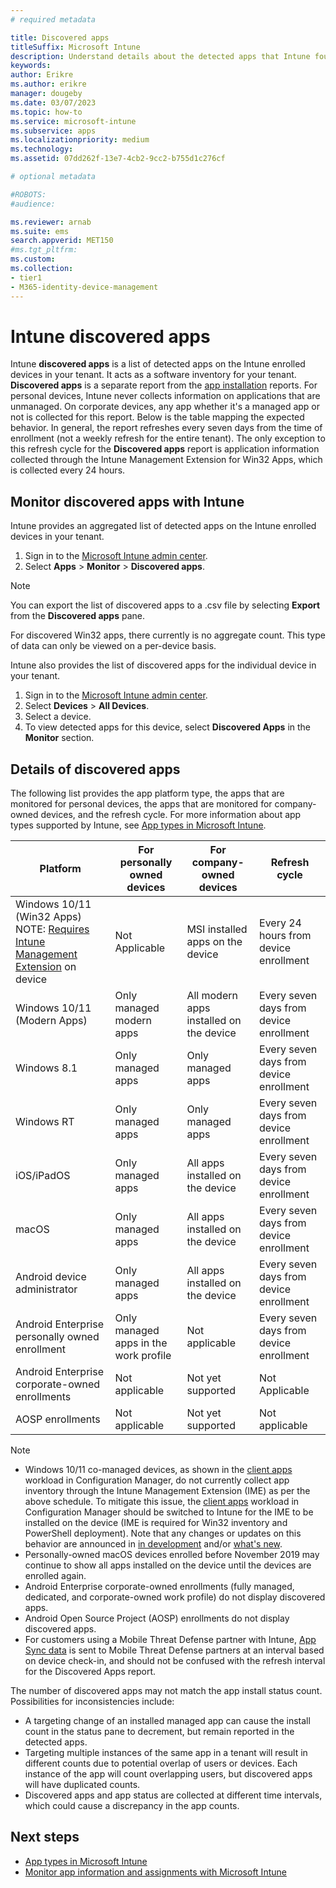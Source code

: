 ```yaml
---
# required metadata

title: Discovered apps
titleSuffix: Microsoft Intune
description: Understand details about the detected apps that Intune found on a device.
keywords:
author: Erikre
ms.author: erikre
manager: dougeby
ms.date: 03/07/2023
ms.topic: how-to
ms.service: microsoft-intune
ms.subservice: apps
ms.localizationpriority: medium
ms.technology:
ms.assetid: 07dd262f-13e7-4cb2-9cc2-b755d1c276cf

# optional metadata

#ROBOTS:
#audience:

ms.reviewer: arnab
ms.suite: ems
search.appverid: MET150
#ms.tgt_pltfrm:
ms.custom: 
ms.collection:
- tier1
- M365-identity-device-management
---
```


# Intune discovered apps

Intune **discovered apps** is a list of detected apps on the Intune enrolled devices in your tenant. It acts as a software inventory for your tenant. **Discovered apps** is a separate report from the [app installation](apps-monitor.md) reports. For personal devices, Intune never collects information on applications that are unmanaged. On corporate devices, any app whether it's a managed app or not is collected for this report. Below is the table mapping the expected behavior. In general, the report refreshes every seven days from the time of enrollment (not a weekly refresh for the entire tenant). The only exception to this refresh cycle for the **Discovered apps** report is application information collected through the Intune Management Extension for Win32 Apps, which is collected every 24 hours.

## Monitor discovered apps with Intune

Intune provides an aggregated list of detected apps on the Intune enrolled devices in your tenant.

1. Sign in to the [Microsoft Intune admin center](https://go.microsoft.com/fwlink/?linkid=2109431).
2. Select **Apps** > **Monitor** > **Discovered apps**.

>[!NOTE]
>You can export the list of discovered apps to a .csv file by selecting **Export** from the **Discovered apps** pane.
>
>For discovered Win32 apps, there currently is no aggregate count. This type of data can only be viewed on a per-device basis.

Intune also provides the list of discovered apps for the individual device in your tenant.

1. Sign in to the [Microsoft Intune admin center](https://go.microsoft.com/fwlink/?linkid=2109431).
2. Select **Devices** > **All Devices**.
3. Select a device.
4. To view detected apps for this device, select **Discovered Apps** in the **Monitor** section.

## Details of discovered apps

The following list provides the app platform type, the apps that are monitored for personal devices, the apps that are monitored for company-owned devices, and the refresh cycle. For more information about app types supported by Intune, see [App types in Microsoft Intune](apps-add.md#app-types-in-microsoft-intune).

| Platform | For personally owned devices | For company-owned devices | Refresh cycle |
|------------------------------------------------------------------------|----------------------------------|--------------------------------------------------|---------------------------------------|
| Windows 10/11 (Win32 Apps) NOTE: [Requires Intune Management Extension](intune-management-extension.md) on device | Not Applicable | MSI installed apps on the device | Every 24 hours from device enrollment |
| Windows 10/11 (Modern Apps) | Only managed modern apps | All modern apps installed on the device | Every seven days from device enrollment |
| Windows 8.1 | Only managed apps | Only managed apps | Every seven days from device enrollment |
| Windows RT | Only managed apps | Only managed apps | Every seven days from device enrollment |
| iOS/iPadOS | Only managed apps | All apps installed on the device | Every seven days from device enrollment |
| macOS | Only managed apps | All apps installed on the device | Every seven days from device enrollment |
| Android device administrator | Only managed apps | All apps installed on the device | Every seven days from device enrollment |
| Android Enterprise personally owned enrollment | Only managed apps in the work profile | Not applicable | Every seven days from device enrollment |
| Android Enterprise corporate-owned enrollments | Not applicable| Not yet supported | Not Applicable |
| AOSP enrollments | Not applicable | Not yet supported | Not applicable |

> [!NOTE]
> - Windows 10/11 co-managed devices, as shown in the [client apps](../../memdocs/configmgr/comanage/workloads.md#client-apps) workload in Configuration Manager, do not currently collect app inventory through the Intune Management Extension (IME) as per the above schedule. To mitigate this issue, the [client apps](../../memdocs/configmgr/comanage/workloads.md#client-apps) workload in Configuration Manager should be switched to Intune for the IME to be installed on the device (IME is required for Win32 inventory and PowerShell deployment). Note that any changes or updates on this behavior are announced in [in development](../fundamentals/in-development.md) and/or [what's new](../fundamentals/whats-new.md).
> - Personally-owned macOS devices enrolled before November 2019 may continue to show all apps installed on the device until the devices are enrolled again.
> - Android Enterprise corporate-owned enrollments (fully managed, dedicated, and corporate-owned work profile) do not display discovered apps. 
> - Android Open Source Project (AOSP) enrollments do not display discovered apps. 
> - For customers using a Mobile Threat Defense partner with Intune, [App Sync data](../protect/mtd-connector-enable.md) is sent to Mobile Threat Defense partners at an interval based on device check-in, and should not be confused with the refresh interval for the Discovered Apps report.

The number of discovered apps may not match the app install status count. Possibilities for inconsistencies include:

- A targeting change of an installed managed app can cause the install count in the status pane to decrement, but remain reported in the detected apps.
- Targeting multiple instances of the same app in a tenant will result in different counts due to potential overlap of users or devices. Each instance of the app will count overlapping users, but discovered apps will have duplicated counts.
- Discovered apps and app status are collected at different time intervals, which could cause a discrepancy in the app counts.

## Next steps

- [App types in Microsoft Intune](apps-add.md#app-types-in-microsoft-intune)
- [Monitor app information and assignments with Microsoft Intune](apps-monitor.md)
